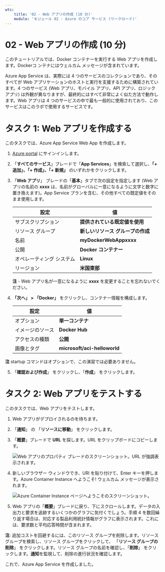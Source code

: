 ```yaml
---
wts:
    title: '02 - Web アプリの作成 (10 分)'
    module: 'モジュール 02 - Azure のコア サービス (ワークロード)'
---
```

# 02 - Web アプリの作成 (10 分)

このチュートリアルでは、Docker コンテナーを実行する Web アプリを作成します。Dockerコ ンテナにはウェルカム メッセージが含まれています。 

Azure App Service は、実際には 4 つのサービスのコレクションであり、そのすべてが Web アプリケーションのホストと実行を支援するために構築されています。4 つのサービス (Web アプリ、モバイル アプリ、API アプリ、ロジック アプリ) は外観が異なりますが、最終的にはすべて非常によく似た方法で動作します。Web アプリは 4 つのサービスの中で最も一般的に使用されており、このサービスはこのラボで使用するサービスです。

# タスク 1: Web アプリを作成する 

このタスクでは、Azure App Service Web App を作成します。 

1. [Azure portal](http://portal.azure.com/) にサインインします。 

2. 「**すべてのサービス**」ブレードで「**App Services**」を検索して選択し、**「+ 追加」、「+ 作成」、「+ 新規」** のいずれかをクリックします。

3. 「**Web アプリ**」 ブレードの「**基本**」タブで次の設定を指定します (Web アプリの名前の **xxxx** は、名前がグローバルに一意になるように文字と数字に置き換えます)。App Service プランを含む、その他すべての既定値をそのまま使用します。 

    | 設定 | 値 |
    | -- | -- |
    | サブスクリプション | **提供されている既定値を使用** |
    | リソース グループ | **新しいリソース グループの作成**|
    | 名前 | **myDockerWebAppxxxx** |
    | 公開 | **Docker コンテナー** |
    | オペレーティング システム | **Linux** |
    | リージョン | **米国東部** |
    
    **注** - Web アプリ名が一意になるように **xxxx** を変更することを忘れないでください。

4. **「次へ」 > 「Docker」** をクリックし、コンテナー情報を構成します。  

    | 設定 | 値 |
    | -- | -- |
    | オプション | **単一コンテナ** |
    | イメージのソース | **Docker Hub** |
    | アクセスの種類 | **公開** |
    | 画像とタグ | **microsoft/aci-helloworld** |
    
 **注** startup コマンドはオプションで、この演習では必要ありません。

5. 「**確認および作成**」 をクリックし、「**作成**」 をクリックします。 

# タスク 2: Web アプリをテストする

このタスクでは、Web アプリをテストします。

1. Web アプリがデプロイされるのを待ちます。

2. 「**通知**」 の 「**リソースに移動**」 をクリックします。 

3. 「**概要**」ブレードで **URL** を探します。URL をクリップボードにコピーします。

    ![Web アプリのプロパティ ブレードのスクリーンショット。URL が強調表示されます。](../images/0801.png)

4. 新しいブラウザー ウィンドウでき、URl を貼り付けて、Enter キーを押します。Azure Container Instance へようこそ! ウェルカム メッセージが表示されます。

    ![Azure Container Instance ページへようこそのスクリーンショット。](../images/0802.png)

5. Web アプリの「**概要**」ブレードに戻り、下にスクロールします。データの入出力と要求を追跡するいくつかのグラフに気付くでしょう。手順 4 を数回繰り返す場合は、対応する製品利用統計情報がグラフに表示されます。これには、要求数と平均応答時間が含まれます。 

**注**: 追加コストを回避するには、このリソース グループを削除します。リソース グループを検索し、リソース グループをクリックして、 「**リソース グループの削除**」 をクリックします。リソース グループの名前を確認し、「**削除**」 をクリックします。**通知**を監視して、削除の進行状況を確認します。

これで、Azure App Service を作成しました。
